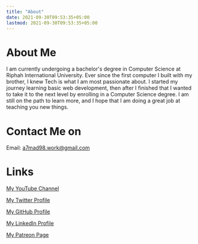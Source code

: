 ```yaml
---
title: "About"
date: 2021-09-30T09:53:35+05:00
lastmod: 2021-09-30T09:53:35+05:00 
---
```

# About Me 
I am currently undergoing a bachelor's degree in Computer Science at Riphah International University.
Ever since the first computer I built with my brother, I knew Tech is what I am most passionate about. I started my journey learning basic web development, then after I finished that I wanted to take it to the next level by enrolling in a Computer Science degree. 
I am still on the path to learn more, and I hope that I am doing a great job at teaching you new things.

# Contact Me on
Email:  a7mad98.work@gmail.com

# Links
[My YouTube Channel](https://t.co/qNbPadCaHI?amp=1)

[My Twitter Profile](https://twitter.com/CTRLpluzA)

[My GitHub Profile](https://github.com/Ahmed-Al-Balochi)

[My LinkedIn Profile](https://www.linkedin.com/in/ahmed-al-balochi-b97b9b150/)

[My Patreon Page](https://patreon.com/user?u=42792180)
